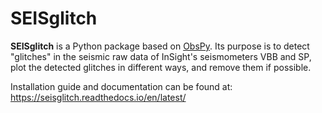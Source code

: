# SEISglitch


**SEISglitch** is a Python package based on [ObsPy](https://github.com/obspy/obspy/wiki).
Its purpose is to detect "glitches" in the seismic raw data of InSight's seismometers
VBB and SP, plot the detected glitches in different ways, and
remove them if possible.

Installation guide and documentation can be found at:  
https://seisglitch.readthedocs.io/en/latest/